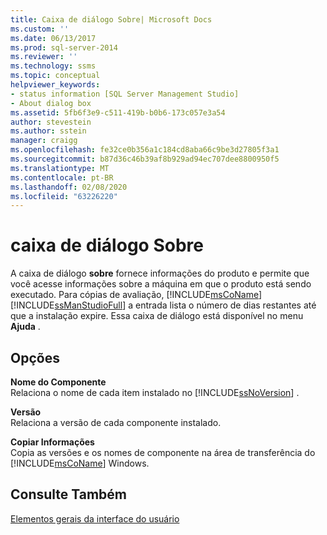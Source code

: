 ```yaml
---
title: Caixa de diálogo Sobre| Microsoft Docs
ms.custom: ''
ms.date: 06/13/2017
ms.prod: sql-server-2014
ms.reviewer: ''
ms.technology: ssms
ms.topic: conceptual
helpviewer_keywords:
- status information [SQL Server Management Studio]
- About dialog box
ms.assetid: 5fb6f3e9-c511-419b-b0b6-173c057e3a54
author: stevestein
ms.author: sstein
manager: craigg
ms.openlocfilehash: fe32ce0b356a1c184cd8aba66c9be3d27805f3a1
ms.sourcegitcommit: b87d36c46b39af8b929ad94ec707dee8800950f5
ms.translationtype: MT
ms.contentlocale: pt-BR
ms.lasthandoff: 02/08/2020
ms.locfileid: "63226220"
---
```

# <a name="about-dialog-box"></a>caixa de diálogo Sobre
  A caixa de diálogo **sobre** fornece informações do produto e permite que você acesse informações sobre a máquina em que o produto está sendo executado. Para cópias de avaliação, [!INCLUDE[msCoName](../includes/msconame-md.md)] [!INCLUDE[ssManStudioFull](../includes/ssmanstudiofull-md.md)] a entrada lista o número de dias restantes até que a instalação expire. Essa caixa de diálogo está disponível no menu **Ajuda** .  
  
## <a name="options"></a>Opções  
 **Nome do Componente**  
 Relaciona o nome de cada item instalado no [!INCLUDE[ssNoVersion](../includes/ssnoversion-md.md)] .  
  
 **Versão**  
 Relaciona a versão de cada componente instalado.  
  
 **Copiar Informações**  
 Copia as versões e os nomes de componente na área de transferência do [!INCLUDE[msCoName](../includes/msconame-md.md)] Windows.  
  
## <a name="see-also"></a>Consulte Também  
 [Elementos gerais da interface do usuário](general-user-interface-elements.md)  
  
  
